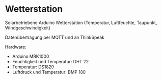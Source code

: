 # Wetterstation
Solarbetriebene Arduino Wetterstation (Temperatur, Luftfeuchte, Taupunkt, Windgeschwindigkeit)

Datenübertragung per MQTT und an ThinkSpeak

Hardware:
 * Arduino MRK1000
 * Feuchtigkeit und Temperatur: DHT 22
 * Temperatur: DS1820
 * Luftdruck und Temperatur: BMP 180
